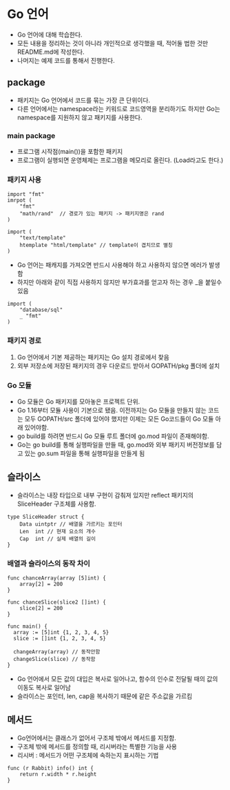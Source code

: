 # Go 언어
- Go 언어에 대해 학습한다.
- 모든 내용을 정리하는 것이 아니라 개인적으로 생각했을 때, 적어둘 법한 것만 README.md에 작성한다.
- 나머지는 예제 코드를 통해서 진행한다.

## package
- 패키지는 Go 언어에서 코드를 묶는 가장 큰 단위이다.
- 다른 언어에서는 namespace라는 키워드로 코드영역을 분리하기도 하지만 Go는 namespace를 지원하지 않고 패키지를 사용한다.

### main package
- 프로그램 시작점(main())을 포함한 패키지
- 프로그램이 실행되면 운영체제는 프로그램을 메모리로 올린다. (Load라고도 한다.)

### 패키지 사용
```
import "fmt"
imrpot (
    "fmt"
    "math/rand"  // 경로가 있는 패키지 -> 패키지명은 rand
)

import (
    "text/template"
    htemplate "html/template" // template이 겹치므로 별칭    
)
```
- Go 언어는 패캐지를 가져오면 반드시 사용해야 하고 사용하지 않으면 에러가 발생함
- 하지만 아래와 같이 직접 사용하지 않지만 부가효과를 얻고자 하는 경우 _을 붙일수 있음
```
import (
    "database/sql"
    _ "fmt"
)
```

### 패키지 경로
1. Go 언어에서 기본 제공하는 패키지는 Go 설치 경로에서 찾음
2. 외부 저장소에 저장된 패키지의 경우 다운로드 받아서 GOPATH/pkg 폴더에 설치

### Go 모듈
- Go 모듈은 Go 패키지를 모아놓은 프로젝트 단위.
- Go 1.16부터 모듈 사용이 기본으로 됐음. 이전까지는 Go 모듈을 만들지 않는 코드는 모두 GOPATH/src 폴더에 있어야 했지만 이제는 모든 Go코드들이 Go 모듈 아래 있어야함.
- go build를 하려면 반드시 Go 모듈 루트 폴더에 go.mod 파일이 존재해야함.
- Go는 go build를 통해 실행파일을 만들 때, go.mod와 외부 패키지 버전정보를 담고 있는 go.sum 파일을 통해 실행파일을 만들게 됨

## 슬라이스
- 슬라이스는 내장 타입으로 내부 구현이 감춰져 있지만 reflect 패키지의 SliceHeader 구조체를 사용함.
```
type SliceHeader struct {
	Data uintptr // 배열을 가르키는 포인터
	Len  int // 현재 요소의 개수
	Cap  int // 실제 배열의 길이
}
```

### 배열과 슬라이스의 동작 차이
```
func chanceArray(array [5]int) {
    array[2] = 200
}

func chanceSlice(slice2 []int) {
    slice[2] = 200
}

func main() {
  array := [5]int {1, 2, 3, 4, 5}
  slice := []int {1, 2, 3, 4, 5}
  
  changeArray(array) // 동작안함
  changeSlice(slice) // 동작함
}
```
- Go 언어에서 모든 값의 대입은 복사로 일어나고, 함수의 인수로 전달될 때의 값의 이동도 복사로 일어남
- 슬라이스는 포인터, len, cap을 복사하기 때문에 같은 주소값을 가르킴

## 메서드
- Go언어에서는 클래스가 없어서 구조체 밖에서 메서드를 지정함.
- 구조체 밖에 메서드를 정의할 때, 리시버라는 특별한 기능을 사용
- 리시버 : 메서드가 어떤 구조체에 속하는지 표시하는 기법
```
func (r Rabbit) info() int {
	return r.width * r.height
}
```
